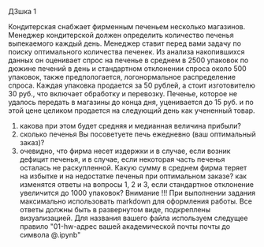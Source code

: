 ДЗшка 1 

Кондитерская снабжает фирменным печеньем несколько магазинов. Менеджер кондитерской должен определить количество печенья выпекаемого каждый день. Менеджер ставит перед вами задачу по поиску
оптимального количества печенек.
Из анализа накопившихся данных он оценивает спрос на печенье в среднем в 2500 упаковок по дюжине печений в день и стандартном отклонении спроса около 500 упаковок, также предпологается, логонормальное распределение спроса.
Каждая упаковка продается за 50 рублей, а стоит изготовителю 30 руб., что включает обработку и перевозку. Печенье, которое не удалось передать в магазины до конца дня, уценивается до 15 руб. и по этой цене целиком продается на следующий день как учененный товар.
1. какова при этом будет средняя и медианная величина прибыли?
2. сколько печенья Вы посоветуете печь ежедневно (ваш оптимальный заказ)?
3. очевидно, что фирма несет издержки и в случае, если возник дефицит печенья, и в случае, если некоторая часть печенья осталась не раскупленной. Какую сумму в среднем фирма теряет на избытке и на недостатке печенья при оптимальном заказе?
как изменятся ответы на вопросы 1, 2 и 3, если стандартное отклонение увеличится до 1000 упаковок? Внимание !!! При выполнении задания максимально использовать markdown для оформления работы. Все ответы должны быть в развернутом виде, подкреплены визуализацией.
Для названия вашего файла используем следущее правило "01-hw-адрес вашей академической почты почты до символа @.ipynb"
